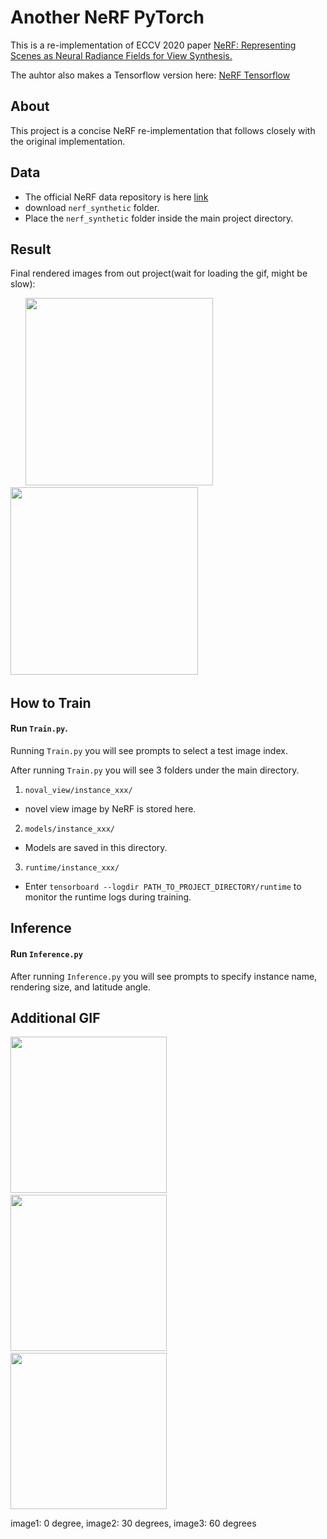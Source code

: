 # Another **NeRF** PyTorch
This is a re-implementation of ECCV 2020 paper [NeRF: Representing Scenes as Neural Radiance Fields for View Synthesis.](https://arxiv.org/abs/2003.08934) 

The auhtor also makes a Tensorflow version here: [NeRF Tensorflow](https://github.com/bmild/nerf)



## About
This project is a concise NeRF re-implementation that follows closely with the original implementation.

## Data

- The official NeRF data repository is here [link](https://drive.google.com/drive/folders/128yBriW1IG_3NJ5Rp7APSTZsJqdJdfc1) 
- download ```nerf_synthetic``` folder.
- Place the ```nerf_synthetic``` folder inside the main project directory.

## Result

Final rendered images from out project(wait for loading the gif, might be slow):

&nbsp; &nbsp; &nbsp; <img src="media/final_gif/chair.gif" height="300" width="300"> &nbsp; &nbsp; &nbsp; &nbsp; &nbsp; &nbsp;<img src="media/final_gif/drums.gif" height="300" width="300"> &nbsp; &nbsp; &nbsp;


## How to Train

#### Run ```Train.py```.

Running ```Train.py``` you will see prompts to select a test image index.

After running  ```Train.py``` you will see 3 folders under the main  directory. 

1. ```noval_view/instance_xxx/```
  - novel view image by NeRF is stored here. 

2. ```models/instance_xxx/```
  - Models are saved in this directory. 

3. ```runtime/instance_xxx/```
  - Enter ```tensorboard --logdir PATH_TO_PROJECT_DIRECTORY/runtime``` to monitor the runtime logs during training.
  


## Inference

#### Run ```Inference.py```

After running ```Inference.py``` you will see prompts to specify instance name, rendering size, and latitude angle.




## Additional GIF

<img src="media/final_gif/lego_0angle.gif" height="250" width="250"> &nbsp; &nbsp; &nbsp;
<img src="media/final_gif/lego.gif" height="250" width="250"> &nbsp; &nbsp; &nbsp;
<img src="media/final_gif/lego_60angle.gif" height="250" width="250">

image1: 0 degree, image2: 30 degrees, image3: 60 degrees


